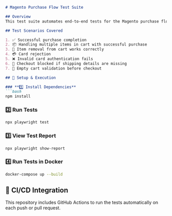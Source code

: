 ```markdown
# Magento Purchase Flow Test Suite

## Overview  
This test suite automates end-to-end tests for the Magento purchase flow using **Playwright**.

## Test Scenarios Covered  

1. ✅ Successful purchase completion  
2. 📦 Handling multiple items in cart with successful purchase  
3. 🔄 Item removal from cart works correctly  
4. 💳 Card rejection  
5. ❌ Invalid card authentication fails  
6. 🚫 Checkout blocked if shipping details are missing  
7. 🛒 Empty cart validation before checkout  

## 📌 Setup & Execution  

### **1️⃣ Install Dependencies**  
```bash
npm install
```

### **2️⃣ Run Tests**  
```bash
npx playwright test
```

### **3️⃣ View Test Report**  
```bash
npx playwright show-report
```

### **4️⃣ Run Tests in Docker**  
```bash
docker-compose up --build
```

## 🤖 CI/CD Integration  
This repository includes GitHub Actions to run the tests automatically on each push or pull request.
